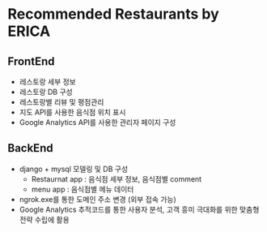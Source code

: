 # Recommended Restaurants by ERICA


## FrontEnd
- 레스토랑 세부 정보
- 레스토랑 DB 구성
- 레스토랑별 리뷰 및 평점관리
- 지도 API를 사용한 음식점 위치 표시
- Google Analytics API를 사용한 관리자 페이지 구성 

  
## BackEnd
- django + mysql 모델링 및 DB 구성
  - Restaurnat app : 음식점 세부 정보, 음식점별 comment
  - menu app : 음식점별 메뉴 데이터
- ngrok.exe를 통한 도메인 주소 변경 (외부 접속 가능)
- Google Analytics 추적코드를 통한 사용자 분석, 고객 흥미 극대화를 위한 맞춤형 전략 수립에 활용
